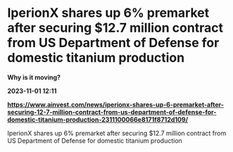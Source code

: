 # IperionX shares up 6% premarket after securing $12.7 million contract from US Department of Defense for domestic titanium production
**Why is it moving?**

**2023-11-01 12:11**

**https://www.ainvest.com/news/iperionx-shares-up-6-premarket-after-securing-12-7-million-contract-from-us-department-of-defense-for-domestic-titanium-production-2311100066e8171f8712d109/**

IperionX shares up 6% premarket after securing $12.7 million contract from US Department of Defense for domestic titanium production